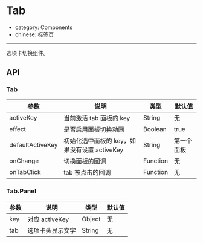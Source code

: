 # Tab

- category: Components
- chinese: 标签页

---

选项卡切换组件。

## API

### Tab

| 参数             | 说明                                         | 类型     | 默认值     |
|------------------|----------------------------------------------|----------|------------|
| activeKey        | 当前激活 tab 面板的 key                      | String   | 无         |
| effect           | 是否启用面板切换动画                         | Boolean  | true       |
| defaultActiveKey | 初始化选中面板的 key，如果没有设置 activeKey | String   | 第一个面板 |
| onChange         | 切换面板的回调                               | Function | 无         |
| onTabClick       | tab 被点击的回调                             | Function | 无         |


### Tab.Panel

| 参数 | 说明                | 类型   | 默认值 |
|------|---------------------|--------|--------|
| key  | 对应 activeKey      | Object | 无     |
| tab  | 选项卡头显示文字    | String | 无     |
